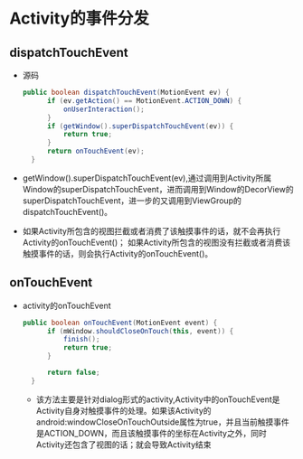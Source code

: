 # Activity的事件分发

## dispatchTouchEvent

- 源码

  ```java
  public boolean dispatchTouchEvent(MotionEvent ev) {
        if (ev.getAction() == MotionEvent.ACTION_DOWN) {
            onUserInteraction();
        }
        if (getWindow().superDispatchTouchEvent(ev)) {
            return true;
        }
        return onTouchEvent(ev);
    }
  ```

- getWindow().superDispatchTouchEvent(ev),通过调用到Activity所属Window的superDispatchTouchEvent，进而调用到Window的DecorView的superDispatchTouchEvent，进一步的又调用到ViewGroup的dispatchTouchEvent()。

- 如果Activity所包含的视图拦截或者消费了该触摸事件的话，就不会再执行Activity的onTouchEvent()； 如果Activity所包含的视图没有拦截或者消费该触摸事件的话，则会执行Activity的onTouchEvent()。

## onTouchEvent

- activity的onTouchEvent

  ```java
  public boolean onTouchEvent(MotionEvent event) {
        if (mWindow.shouldCloseOnTouch(this, event)) {
            finish();
            return true;
        }

        return false;
    }
  ```

  - 该方法主要是针对dialog形式的activity,Activity中的onTouchEvent是Activity自身对触摸事件的处理。如果该Activity的android:windowCloseOnTouchOutside属性为true，并且当前触摸事件是ACTION_DOWN，而且该触摸事件的坐标在Activity之外，同时Activity还包含了视图的话；就会导致Activity结束

